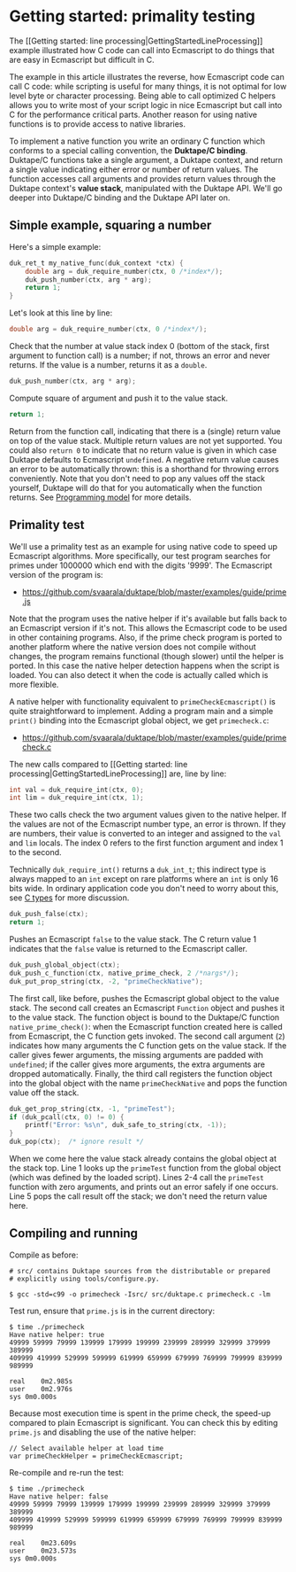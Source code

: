 # Getting started: primality testing

The [[Getting started: line processing|GettingStartedLineProcessing]] example
illustrated how C code can call into Ecmascript to do things that are easy
in Ecmascript but difficult in C.

The example in this article illustrates the reverse, how Ecmascript code can
call C code: while scripting is useful for many things, it is not optimal for
low level byte or character processing.  Being able to call optimized C
helpers allows you to write most of your script logic in nice Ecmascript but
call into C for the performance critical parts.  Another reason for using
native functions is to provide access to native libraries.

To implement a native function you write an ordinary C function which
conforms to a special calling convention, the **Duktape/C binding**.  Duktape/C
functions take a single argument, a Duktape context, and return a single
value indicating either error or number of return values.  The function
accesses call arguments and provides return values through the Duktape
context's **value stack**, manipulated with the Duktape API.  We'll go deeper
into Duktape/C binding and the Duktape API later on.

## Simple example, squaring a number

Here's a simple example:

```c
duk_ret_t my_native_func(duk_context *ctx) {
    double arg = duk_require_number(ctx, 0 /*index*/);
    duk_push_number(ctx, arg * arg);
    return 1;
}
```

Let's look at this line by line:

```c
double arg = duk_require_number(ctx, 0 /*index*/);
```

Check that the number at value stack index 0 (bottom of the stack, first
argument to function call) is a number; if not, throws an error and never
returns.  If the value is a number, returns it as a `double`.

```c
duk_push_number(ctx, arg * arg);
```

Compute square of argument and push it to the value stack.

```c
return 1;
```

Return from the function call, indicating that there is a (single) return
value on top of the value stack.  Multiple return values are not yet supported.
You could also `return 0` to indicate that no return value is given in which
case Duktape defaults to Ecmascript `undefined`.
A negative return value causes an error to be automatically thrown: this is
a shorthand for throwing errors conveniently.  Note that you don't need to
pop any values off the stack yourself, Duktape will do that for you
automatically when the function returns.  See
[Programming model](http://duktape.org/guide.html#programming) for more
details.

## Primality test

We'll use a primality test as an example for using native code to speed
up Ecmascript algorithms.  More specifically, our test program searches for
primes under 1000000 which end with the digits '9999'.  The Ecmascript
version of the program is:

* <https://github.com/svaarala/duktape/blob/master/examples/guide/prime.js>

Note that the program uses the native helper if it's available but falls
back to an Ecmascript version if it's not.  This allows the Ecmascript code
to be used in other containing programs.  Also, if the prime check program
is ported to another platform where the native version does not compile
without changes, the program remains functional (though slower) until the
helper is ported.  In this case the native helper detection happens when the
script is loaded.  You can also detect it when the code is actually called
which is more flexible.

A native helper with functionality equivalent to `primeCheckEcmascript()`
is quite straightforward to implement.  Adding a program main and a simple
`print()` binding into the Ecmascript global object, we get `primecheck.c`:

* <https://github.com/svaarala/duktape/blob/master/examples/guide/primecheck.c>

The new calls compared to
[[Getting started: line processing|GettingStartedLineProcessing]]
are, line by line:

```c
int val = duk_require_int(ctx, 0);
int lim = duk_require_int(ctx, 1);
```

These two calls check the two argument values given to the native helper.
If the values are not of the Ecmascript number type, an error is thrown.
If they are numbers, their value is converted to an integer and assigned to
the `val` and `lim` locals.  The index 0 refers to the first function
argument and index 1 to the second.

Technically `duk_require_int()` returns a <code>duk_int_t</code>; this
indirect type is always mapped to an `int` except on rare platforms where
an `int` is only 16 bits wide.  In ordinary application code you don't
need to worry about this, see
[C types](http://duktape.org/guide.html#ctypes) for more discussion.

```c
duk_push_false(ctx);
return 1;
```

Pushes an Ecmascript `false` to the value stack.  The C return value 1
indicates that the `false` value is returned to the Ecmascript caller.

```c
duk_push_global_object(ctx);
duk_push_c_function(ctx, native_prime_check, 2 /*nargs*/);
duk_put_prop_string(ctx, -2, "primeCheckNative");
```

The first call, like before, pushes the Ecmascript global object to the
value stack.  The second call creates an Ecmascript `Function` object
and pushes it to the value stack.  The function object is bound to the
Duktape/C function `native_prime_check()`: when the Ecmascript function
created here is called from Ecmascript, the C function gets invoked.
The second call argument (`2`) indicates how many arguments the C
function gets on the value stack.  If the caller gives fewer arguments,
the missing arguments are padded with `undefined`; if the caller gives
more arguments, the extra arguments are dropped automatically.  Finally, the
third call registers the function object into the global object with the
name `primeCheckNative` and pops the function value off the stack.

```c
duk_get_prop_string(ctx, -1, "primeTest");
if (duk_pcall(ctx, 0) != 0) {
    printf("Error: %s\n", duk_safe_to_string(ctx, -1));
}
duk_pop(ctx);  /* ignore result */
```

When we come here the value stack already contains the global object
at the stack top.  Line 1 looks up the `primeTest` function from the
global object (which was defined by the loaded script).  Lines
2-4 call the `primeTest` function with zero arguments, and prints out an
error safely if one occurs.  Line 5 pops the call result off the stack;
we don't need the return value here.

## Compiling and running

Compile as before:

```
# src/ contains Duktape sources from the distributable or prepared
# explicitly using tools/configure.py.

$ gcc -std=c99 -o primecheck -Isrc/ src/duktape.c primecheck.c -lm
```

Test run, ensure that `prime.js` is in the current directory:

```
$ time ./primecheck
Have native helper: true
49999 59999 79999 139999 179999 199999 239999 289999 329999 379999 389999
409999 419999 529999 599999 619999 659999 679999 769999 799999 839999 989999

real	0m2.985s
user	0m2.976s
sys	0m0.000s
```

Because most execution time is spent in the prime check, the speed-up
compared to plain Ecmascript is significant.  You can check this by editing
`prime.js` and disabling the use of the native helper:

```
// Select available helper at load time
var primeCheckHelper = primeCheckEcmascript;
```

Re-compile and re-run the test:

```
$ time ./primecheck
Have native helper: false
49999 59999 79999 139999 179999 199999 239999 289999 329999 379999 389999
409999 419999 529999 599999 619999 659999 679999 769999 799999 839999 989999

real	0m23.609s
user	0m23.573s
sys	0m0.000s
```

